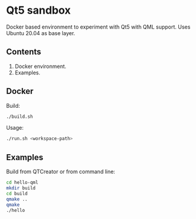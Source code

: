 Qt5 sandbox
===========

Docker based environment to experiment with Qt5 with QML support. Uses Ubuntu 20.04 as base layer.

Contents
--------

1. Docker environment.
2. Examples.


Docker
------

Build:

~~~bash
./build.sh
~~~

Usage:

~~~bash
./run.sh <workspace-path>
~~~

Examples
--------

Build from QTCreator or from command line:

~~~bash
cd hello-qml
mkdir build
cd build
qmake ..
qmake
./hello
~~~
